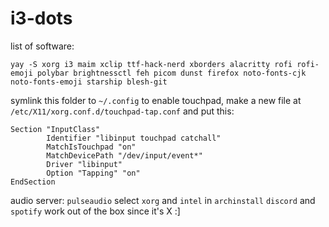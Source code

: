 # i3-dots
list of software:
```
yay -S xorg i3 maim xclip ttf-hack-nerd xborders alacritty rofi rofi-emoji polybar brightnessctl feh picom dunst firefox noto-fonts-cjk noto-fonts-emoji starship blesh-git
```
symlink this folder to `~/.config`
to enable touchpad, make a new file at `/etc/X11/xorg.conf.d/touchpad-tap.conf` and put this:
```
Section "InputClass"
        Identifier "libinput touchpad catchall"
        MatchIsTouchpad "on"
        MatchDevicePath "/dev/input/event*"
        Driver "libinput"
        Option "Tapping" "on"
EndSection
```
audio server: `pulseaudio`
select `xorg` and `intel` in `archinstall`
`discord` and `spotify` work out of the box since it's X :]
